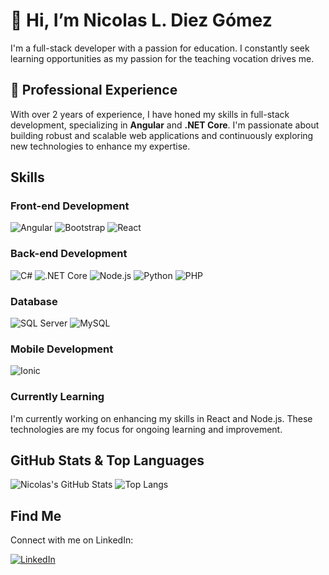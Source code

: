 # 👋 Hi, I’m Nicolas L. Diez Gómez

I'm a full-stack developer with a passion for education. I constantly seek learning opportunities as my passion for the teaching vocation drives me.

## 💼 Professional Experience

With over 2 years of experience, I have honed my skills in full-stack development, specializing in **Angular** and **.NET Core**. I'm passionate about building robust and scalable web applications and continuously exploring new technologies to enhance my expertise.

## Skills

### Front-end Development

![Angular](https://img.shields.io/badge/Angular-B52E31?style=plastic&logo=angular&logoColor=white&labelColor=101010)
![Bootstrap](https://img.shields.io/badge/Bootstrap-7952B3?style=plastic&logo=bootstrap&logoColor=white&labelColor=101010)
![React](https://img.shields.io/badge/React-61DAFB?style=plastic&logo=react&logoColor=white&labelColor=101010)

### Back-end Development

![C#](https://img.shields.io/badge/C%23-239120?style=plastic&logo=c-sharp&logoColor=white&labelColor=101010)
![.NET Core](https://img.shields.io/badge/.NET%20Core-512BD4?style=plastic&logo=.net&logoColor=white&labelColor=101010)
![Node.js](https://img.shields.io/badge/Node.js-339933?style=plastic&logo=node.js&logoColor=white&labelColor=101010)
![Python](https://img.shields.io/badge/Python-3776AB?style=plastic&logo=python&logoColor=white&labelColor=101010)
![PHP](https://img.shields.io/badge/PHP-777BB4?style=plastic&logo=php&logoColor=white&labelColor=101010)

### Database

![SQL Server](https://img.shields.io/badge/SQL%20Server-CC2927?style=plastic&logo=microsoft-sql-server&logoColor=white&labelColor=101010)
![MySQL](https://img.shields.io/badge/MySQL-4479A1?style=plastic&logo=mysql&logoColor=white&labelColor=101010)

### Mobile Development

![Ionic](https://img.shields.io/badge/Ionic-3880FF?style=plastic&logo=ionic&logoColor=white&labelColor=101010)

### Currently Learning

I'm currently working on enhancing my skills in React and Node.js. These technologies are my focus for ongoing learning and improvement.


## GitHub Stats & Top Languages

![Nicolas's GitHub Stats](https://github-readme-stats.vercel.app/api?username=lionel1014&show_icons=true&theme=dark)
![Top Langs](https://github-readme-stats.vercel.app/api/top-langs/?username=lionel1014&layout=compact&theme=dark)


## Find Me

Connect with me on LinkedIn:

[![LinkedIn](https://img.shields.io/badge/LinkedIn-0077B5?style=for-the-badge&logo=linkedin&logoColor=white&labelColor=101010)](https://www.linkedin.com/in/lionel-diez-gómez/)

<!-- Feel free to add more sections or customize it further to showcase your projects and contributions. -->
